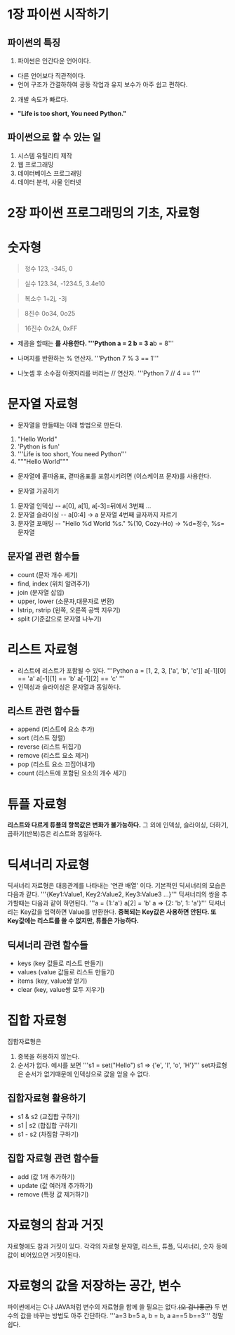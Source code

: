 1장 파이썬 시작하기
===================
## 파이썬의 특징

1. 파이썬은 인간다운 언어이다.
- 다른 언어보다 직관적이다.
- 언어 구조가 간결하하여 공동 작업과 유지 보수가 아주 쉽고 편하다.
2. 개발 속도가 빠르다.
- **"Life is too short, You need Python."**

## 파이썬으로 할 수 있는 일

1. 시스템 유틸리티 제작
2. 웹 프로그래밍
3. 데이터베이스 프로그래밍
4. 데이터 분석, 사물 인터넷


2장 파이썬 프로그래밍의 기초, 자료형
====================================

# 숫자형

> 정수
  123, -345, 0

> 실수
  123.34, -1234.5, 3.4e10

> 복소수
  1+2j, -3j

> 8진수
  0o34, 0o25

> 16진수
  0x2A, 0xFF

- 제곱을 할때는 **를 사용한다.
'''Python
a = 2
b = 3
a**b = 8'''

- 나머지를 반환하는 % 연산자.
'''Python
7 % 3 == 1'''

- 나눗셈 후 소수점 아랫자리를 버리는 // 연산자.
'''Python
7 // 4 == 1'''


# 문자열 자료형

- 문자열을 만들때는 아래 방법으로 만든다.

1. "Hello World"
2. 'Python is fun'
3. '''Life is too short, You need Python'''
4. """Hello World"""

- 문자열에 홑따옴표, 곁따옴표를 포함시키려면 \(이스케이프 문자)를 사용한다.

- 문자열 가공하기
1. 문자열 인덱싱 -- a[0], a[1], a[-3]=뒤에서 3번쨰  ...
2. 문자열 슬라이싱  -- a[0:4] -> a 문자열 4번째 글자까지 자르기
3. 문자열 포매팅 -- "Hello %d World %s." %(10, Cozy-Ho) -> %d=정수, %s=문자열

## 문자열 관련 함수들

- count (문자 개수 세기)
- find, index (위치 알려주기)
- join (문자열 삽입)
- upper, lower (소문자,대문자로 변환)
- lstrip, rstrip (왼쪽, 오른쪽 공백 지우기)
- split (기준값으로 문자열 나누기)

# 리스트 자료형

- 리스트에 리스트가 포함될 수 있다.
'''Python
a = [1, 2, 3, ['a', 'b', 'c']]
a[-1][0] == 'a'
a[-1][1] == 'b'
a[-1][2] == 'c'
'''
- 인덱싱과 슬라이싱은 문자열과 동일하다.
## 리스트 관련 함수들

- append (리스트에 요소 추가)
- sort (리스트 정렬)
- reverse (리스트 뒤집기)
- remove (리스트 요소 제거)
- pop (리스트 요소 끄집어내기)
- count (리스트에 포함된 요소의 개수 세기)

# 튜플 자료형

**리스트와 다르게 튜플의 항목값은 변화가 불가능하다.**
그 외에 인덱싱, 슬라이싱, 더하기, 곱하기(반복)등은 리스트와  동일하다.

# 딕셔너리 자료형

딕셔너리 자료형은 대응관계를 나타내는 '연관 배열' 이다.
기본적인 딕셔너리의 모습은 다음과  같다.
'''{Key1:Value1, Key2:Value2, Key3:Value3 ...}'''
딕셔너리의 쌍을 추가할때는 다음과 같이 하면된다.
'''a = {1:'a'}
a[2] = 'b'
a => {2: 'b', 1: 'a'}'''
딕셔너리는  Key값을 입력하면 Value를 반환한다.
**중복되는 Key값은 사용하면 안된다. 또 Key값에는 리스트를 쓸 수 없지만, 튜플은 가능하다.**

## 딕셔너리 관련 함수들

- keys (key 값들로 리스트 만들기)
- values (value 값들로 리스트 만들기)
- items (key, value쌍 얻기)
- clear (key, value쌍 모두 지우기)

# 집합 자료형
집합자료형은
1. 중복을 허용하지 않는다.
2. 순서가 없다.
예시를 보면
'''s1 = set("Hello")
s1 => {'e', 'l', 'o', 'H'}'''
set자료형은 순서가 없기때문에 인덱싱으로 값을 얻을 수 없다.

## 집합자료형 활용하기
- s1 & s2 (교집합 구하기)
- s1 | s2 (합집합 구하기)
- s1 - s2 (차집합 구하기)

## 집합 자료형 관련 함수들
- add (값 1개 추가하기)
- update (값 여러개 추가하기)
- remove (특정 값 제거하기)

# 자료형의 참과 거짓
자료형에도 참과 거짓이 있다.
각각의 자료형 문자열, 리스트, 튜플, 딕셔너리, 숫자 등에 값이 비어있으면 거짓이된다.

# 자료형의 값을 저장하는 공간, 변수
파이썬에서는 C나 JAVA처럼 변수의 자료형을 함께 쓸 필요는 없다.~~(오 겁나좋군)~~
두 변수의 값을 바꾸는 방법도 아주 간단하다.
'''a=3
b=5
a, b = b, a
a==5
b==3'''
정말 쉽다.

